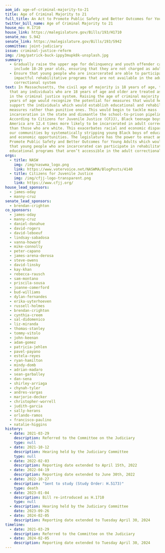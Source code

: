 ```yaml
---
aom_id: age-of-criminal-majority-to-21
title: Age of Criminal Majority to 21
full_title: An Act to Promote Public Safety and Better Outcomes for Young Adults
twitter_bill_name: Age of Criminal Majority to 21
house_no: H.1710
house_link: https://malegislature.gov/Bills/193/H1710
senate_no: S.942
senate_link: https://malegislature.gov/Bills/193/S942
committee: joint-judiciary
issue: criminal-justice-reform
img: /img/patrick-buck-ippy3mupk8k-unsplash.jpg
summary:
  - Gradually raise the upper age for delinquency and youth offender cases to
    include 18-20 year olds, ensuring that they are not charged as adults
  - Ensure that young people who are incarcerated are able to participate in
    impactful rehabilitative programs that are not available in the adult
    correctional system
text: In Massachusetts, the civil age of majority is 18 years of age, this means
  that any individuals who are 18 years of age and older are treated as adults
  in the criminal justice system. Raising the age of criminal majority to 21
  years of age would recognize the potential for measures that would help
  support the individuals which would establish educational and rehabilitative
  measures rather than punitive ones. This would begin to tackle mass
  incarceration in the state and dismantle the school-to-prison pipeline.
  According to Citizens for Juvenile Justice (CFJJ), Black teenage boys in
  America are 12.4 times more likely to be incarcerated in adult corrections
  than those who are white. This exacerbates racial and economic disparities in
  our communities by systematically stripping young Black boys of educational
  and economic opportunities. The legislature has the power to enact an act to
  Promote Public Safety and Better Outcomes for Young Adults which would ensure
  that young people who are incarcerated can participate in rehabilitation and
  educational programs that aren’t accessible in the adult correctional system.
orgs:
  - title: NASW
    img: /img/naswma_logo.png
    link: https://www.votervoice.net/NASWMA/BlogPosts/4140
  - title: Citizens for Juvenile Justice
    img: /img/cfjj-logo-transparent.png
    link: https://www.cfjj.org/
house_lead_sponsors:
  - james-oday
  - manny-cruz
senate_lead_sponsors:
  - brendan-crighton
co_sponsors:
  - james-oday
  - manny-cruz
  - daniel-donahue
  - david-rogers
  - david-leboeuf
  - lindsay-sabadosa
  - vanna-howard
  - mike-connolly
  - peter-capano
  - james-arena-derosa
  - steve-owens
  - david-linsky
  - kay-khan
  - rebecca-rausch
  - sam-montano
  - priscila-sousa
  - joanne-comerford
  - bud-williams
  - dylan-fernandes
  - erika-uyterhoeven
  - russell-holmes
  - brendan-crighton
  - cynthia-creem
  - sal-didomenico
  - liz-miranda
  - thomas-stanley
  - tommy-vitolo
  - john-keenan
  - adam-gomez
  - patricia-jehlen
  - pavel-payano
  - estela-reyes
  - ryan-hamilton
  - mindy-domb
  - adrian-madaro
  - sean-garballey
  - dan-sena
  - shirley-arriaga
  - chynah-tyler
  - andres-vargas
  - marjorie-decker
  - christopher-worrell
  - judith-garcia
  - sally-kerans
  - orlando-ramos
  - francisco-paulino
  - natalie-higgins
history:
  - date: 2021-03-29
    description: Referred to the Committee on the Judiciary
    type: null
  - date: 2021-10-12
    description: Hearing held by the Judiciary Committee
    type: null
  - date: 2022-02-03
    description: Reporting date extended to April 15th, 2022
  - date: 2022-04-19
    description: Reporting date extended to June 30th, 2022
  - date: 2022-10-27
    description: "Sent to study (Study Order: H.5173)"
    type: death
  - date: 2023-01-04
    description: Bill re-introduced as H.1710
    type: null
  - description: Hearing held by the Judiciary Committee
    date: 2023-09-26
  - date: 2024-02-05
    description: Reporting date extended to Tuesday April 30, 2024
timeline:
  - date: 2021-03-29
    description: Referred to the Committee on the Judiciary
  - date: 2024-02-05
    description: Reporting date extended to Tuesday April 30, 2024
---
```

